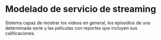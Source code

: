 # Modelado de servicio de streaming

Sistema capaz de mostrar los videos en general, los episodios de una determinada serie y las películas con reportes que incluyen sus calificaciones.

